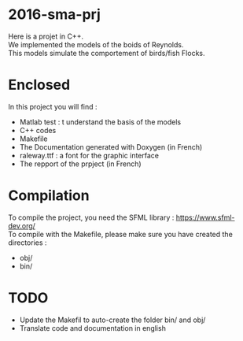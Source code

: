 # 2016-sma-prj 

Here is a projet in C++. <br />
We implemented the models of the boids of Reynolds. <br />
This models simulate the comportement of birds/fish Flocks. 

# Enclosed
In this project you will find : 
- Matlab test : t understand the basis of the models
- C++ codes 
- Makefile 
- The Documentation generated with Doxygen (in French) 
- raleway.ttf : a font for the graphic interface
- The repport of the prpject (in French)


# Compilation

To compile the project, you need the SFML library : https://www.sfml-dev.org/  <br />
To compile with the Makefile, please make sure you have created the directories : 
- obj/
- bin/ 

# TODO 
- Update the Makefil to auto-create the folder bin/ and obj/
- Translate code and documentation in english
